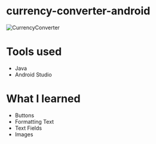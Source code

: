 # currency-converter-android

![CurrencyConverter](https://i.postimg.cc/V6SrMNpB/currency-converter.png)

# Tools used

* Java
* Android Studio

# What I learned

* Buttons
* Formatting Text
* Text Fields
* Images
